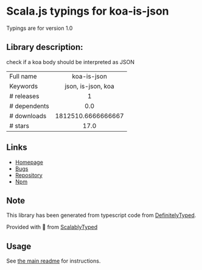 
# Scala.js typings for koa-is-json

Typings are for version 1.0

## Library description:
check if a koa body should be interpreted as JSON

|                    |                 |
| ------------------ | :-------------: |
| Full name          | koa-is-json |
| Keywords           | json, is-json, koa |
| # releases         | 1 |
| # dependents       | 0.0 |
| # downloads        | 1812510.6666666667 |
| # stars            | 17.0 |

## Links
- [Homepage](https://github.com/koajs/is-json)
- [Bugs](https://github.com/koajs/is-json/issues)
- [Repository](https://github.com/koajs/is-json)
- [Npm](https://www.npmjs.com/package/koa-is-json)
    


## Note
This library has been generated from typescript code from [DefinitelyTyped](https://definitelytyped.org).

Provided with :purple_heart: from [ScalablyTyped](https://github.com/oyvindberg/ScalablyTyped)

## Usage
See [the main readme](../../readme.md) for instructions.


